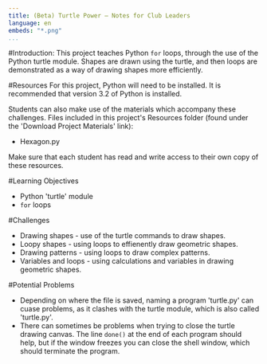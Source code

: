 ```yaml
---
title: (Beta) Turtle Power — Notes for Club Leaders
language: en
embeds: "*.png"
...
```


#Introduction:
This project teaches Python `for` loops, through the use of the Python turtle module. Shapes are drawn using the turtle, and then loops are demonstrated as a way of drawing shapes more efficiently.

#Resources
For this project, Python will need to be installed. It is recommended that version 3.2 of Python is installed.

Students can also make use of the materials which accompany these challenges. Files included in this project's Resources folder (found under the 'Download Project Materials' link):

+ Hexagon.py

Make sure that each student has read and write access to their own copy of these resources.

#Learning Objectives
+ Python 'turtle' module
+ `for` loops

#Challenges
+ Drawing shapes - use of the turtle commands to draw shapes.
+ Loopy shapes - using loops to effienently draw geometric shapes.
+ Drawing patterns - using loops to draw complex patterns.
+ Variables and loops - using calculations and variables in drawing geometric shapes.

#Potential Problems
+ Depending on where the file is saved, naming a program 'turtle.py' can cuase problems, as it clashes with the turtle module, which is also called 'turtle.py'.
+ There can sometimes be problems when trying to close the turtle drawing canvas. The line `done()` at the end of each program should help, but if the window freezes you can close the shell window, which should terminate the program.

